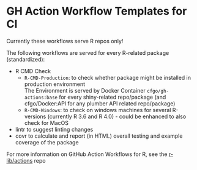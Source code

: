 # GH Action Workflow Templates for CI

Currently these workflows serve R repos only!

The following workflows are served for every R-related package (standardized):
- R CMD Check  
    - `R-CMD-Production`: to check whether package might be installed in production environment  
        The Environment is served by Docker Container `cfgo/gh-actions:base` for every shiny-related repo/package (and cfgo/Docker:API for any plumber API related repo/package)  
    - `R-CMD-Windows`: to check on windows machines for several R-versions (currently R 3.6 and R 4.0) - could be enhanced to also check for MacOS
- lintr to suggest linting changes
- covr to calculate and report (in HTML) overall testing and example coverage of the package

For more information on GitHub Action Workflows for R, see the [r-lib/actions](https://github.com/r-lib/actions) repo
